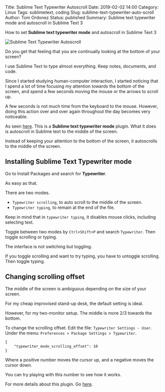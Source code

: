 Title: Sublime Text Typewriter Autoscroll
Date: 2019-02-02 14:00
Category: Linux
Tags: sublimetext, coding
Slug: sublime-text-typewriter-auto-scroll
Author: Tom Ordonez
Status: published
Summary: Sublime text typewriter mode and autoscroll in Sublime Text 3

How to set **Sublime text typewriter mode** and autoscroll in Sublime Text 3

![Sublime Text Typewriter Autoscroll]({filename}/images/sublime-text-typewriter-auto-scroll.gif)

Do you get that feeling that you are continually looking at the bottom of your screen?

I use Sublime Text to type almost everything. Keep notes, documents, and code.

Since I started studying human-computer interaction, I started noticing that I spend a lot of time focusing my attention towards the bottom of the screen, and spend a few seconds moving the mouse or the arrows to scroll up.

A few seconds is not much time from the keyboard to the mouse. However, doing this action over and over again throughout the day becomes very noticeable.

As seen <a href="https://github.com/alehandrof/Typewriter" target="_blank">here</a>. This is a **Sublime text typewriter mode** plugin. What it does is autoscroll in Sublime text to the middle of the screen.

Instead of keeping your attention to the bottom of the screen, it autoscrolls to the middle of the screen.

## Installing Sublime Text Typewriter mode

Go to Install Packages and search for **Typewriter**.

As easy as that.

There are two modes.

* `Typewriter scrolling`, to auto scroll to the middle of the screen.
* `Typewriter typing`, to remain at the end of the file.

Keep in mind that in `typewriter typing`, it disables mouse clicks, including selecting text.

Toggle between two modes by `Ctrl+Shift+P` and search `Typewriter`. Then toggle scrolling or typing.

The interface is not switching but toggling.

If you toggle scrolling and want to try typing, you have to untoggle scrolling. Then toggle typing.

## Changing scrolling offset

The middle of the screen is ambiguous depending on the size of your screen.

For my cheap improvised stand-up desk, the default setting is ideal.

However, for my two-monitor setup. The middle is more 2/3 towards the bottom.

To change the scrolling offset. Edit the file: `Typewriter Settings - User`. Under the menu: `Preferences > Package Settings > Typewriter`.

    {
    	"typewriter_mode_scrolling_offset": 10
    }

Where a positive number moves the cursor up, and a negative moves the cursor down.

You can try playing with this number to see how it works.

For more details about this plugin. Go <a href="https://github.com/alehandrof/Typewriter" target="_blank">here</a>.